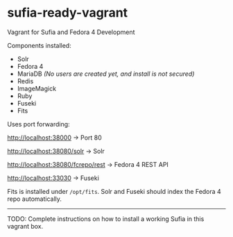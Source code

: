 sufia-ready-vagrant
==========

Vagrant for Sufia and Fedora 4 Development

Components installed: 

- Solr
- Fedora 4
- MariaDB *(No users are created yet, and install is not secured)*
- Redis 
- ImageMagick
- Ruby
- Fuseki
- Fits

Uses port forwarding:

[http://localhost:38000](http://localhost:38000) -> Port 80 

[http://localhost:38080/solr](http://localhost:38080/solr) -> Solr

[http://localhost:38080/fcrepo/rest](http://localhost:38080/fcrepo/rest) -> Fedora 4 REST API

[http://localhost:33030](http://localhost:33030) -> Fuseki

Fits is installed under `/opt/fits`. Solr and Fuseki should index the Fedora 4 repo automatically. 

----

TODO: Complete instructions on how to install a working Sufia in this vagrant box. 

